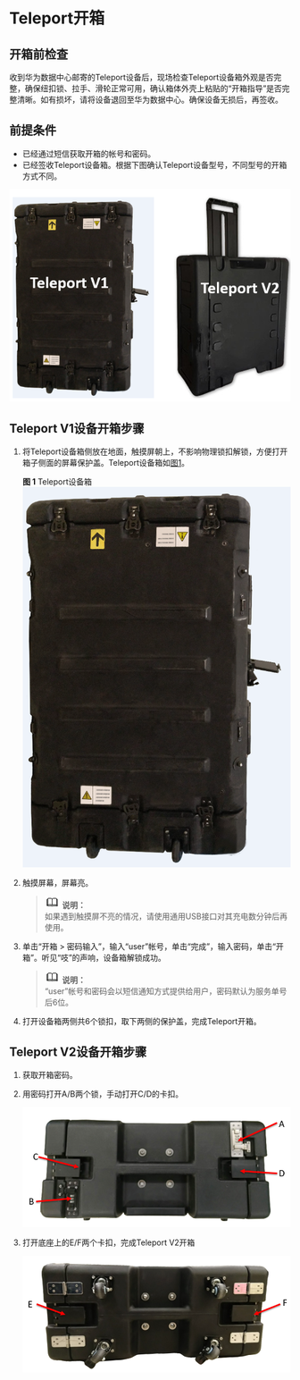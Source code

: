 # Teleport开箱<a name="des_01_0015"></a>

## 开箱前检查<a name="zh-cn_topic_0097288780_section186111331518"></a>

收到华为数据中心邮寄的Teleport设备后，现场检查Teleport设备箱外观是否完整，确保纽扣锁、拉手、滑轮正常可用，确认箱体外壳上粘贴的“开箱指导”是否完整清晰。如有损坏，请将设备退回至华为数据中心。确保设备无损后，再签收。

## 前提条件<a name="zh-cn_topic_0097288780_section16740747488"></a>

-   已经通过短信获取开箱的帐号和密码。
-   已经签收Teleport设备箱。根据下图确认Teleport设备型号，不同型号的开箱方式不同。

![](figures/zh-cn_image_0218511371.png)

## Teleport V1设备开箱步骤<a name="zh-cn_topic_0097288780_section13907949452"></a>

1.  将Teleport设备箱侧放在地面，触摸屏朝上，不影响物理锁扣解锁，方便打开箱子侧面的屏幕保护盖。Teleport设备箱如[图1](#zh-cn_topic_0097288780_fig814844317552)。

    **图 1**  Teleport设备箱<a name="zh-cn_topic_0097288780_fig814844317552"></a>  
    ![](figures/Teleport设备箱.png "Teleport设备箱")

2.  触摸屏幕，屏幕亮。

    >![](public_sys-resources/icon-note.gif) **说明：**   
    >如果遇到触摸屏不亮的情况，请使用通用USB接口对其充电数分钟后再使用。  

3.  单击“开箱 \> 密码输入”，输入“user”帐号，单击“完成”，输入密码，单击“开箱”。听见“吱”的声响，设备箱解锁成功。

    >![](public_sys-resources/icon-note.gif) **说明：**   
    >“user”帐号和密码会以短信通知方式提供给用户，密码默认为服务单号后6位。  

4.  打开设备箱两侧共6个锁扣，取下两侧的保护盖，完成Teleport开箱。

## Teleport V2设备开箱步骤<a name="section71146419166"></a>

1.  获取开箱密码。
2.  用密码打开A/B两个锁，手动打开C/D的卡扣。

    ![](figures/zh-cn_image_0218511372.png)

3.  打开底座上的E/F两个卡扣，完成Teleport V2开箱

    ![](figures/zh-cn_image_0218511373.png)


